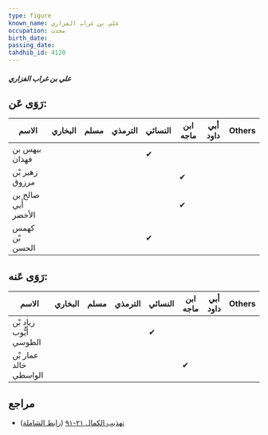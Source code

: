 ```yaml
---
type: figure
known_name: علي بن غراب الفزاري
occupation: محدث
birth_date:
passing_date:
tahdhib_id: 4120
---
```

##### علي بن غراب الفزاري

## رَوَى عَن:
| الاسم               | البخاري | مسلم | الترمذي | النسائي | ابن ماجه | أبي داود | Others |
| ------------------- | ------- | ---- | ------- | ------- | -------- | -------- | ------ |
| بيهس بن فهذان       |         |      |         | ✔       |          |          |        |
| زهير بْن مرزوق      |         |      |         |         | ✔        |          |        |
| صالح بن أَبي الأخضر |         |      |         |         | ✔        |          |        |
| كهمس بْن الحسن      |         |      |         | ✔       |          |          |        |
## رَوَى عَنه:
| الاسم                   | البخاري | مسلم | الترمذي | النسائي | ابن ماجه | أبي داود | Others |
| ----------------------- | ------- | ---- | ------- | ------- | -------- | -------- | ------ |
| زياد بْن أَيُّوب الطوسي |         |      |         | ✔       |          |          |        |
| عمار بْن خالد الواسطي   |         |      |         |         | ✔        |          |        |
## مراجع
- [تهذيب الكمال ٢١-٩١](obsidian://open?vault=Tahdhib-al-Kamal&file=Figures/٤١٢٠-علي%20بن%20غراب%20الفزاري) ([رابط الشاملة](https://shamela.ws/book/3722/10738))
